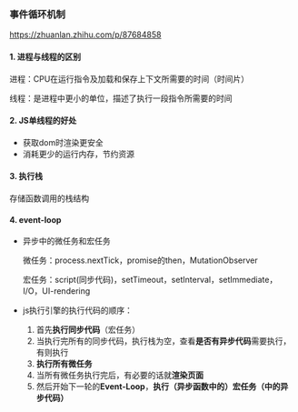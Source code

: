 ### 事件循环机制

https://zhuanlan.zhihu.com/p/87684858

#### 1. 进程与线程的区别

进程：CPU在运行指令及加载和保存上下文所需要的时间（时间片）

线程：是进程中更小的单位，描述了执行一段指令所需要的时间

#### 2. JS单线程的好处

- 获取dom时渲染更安全
- 消耗更少的运行内存，节约资源

#### 3. 执行栈

存储函数调用的栈结构

#### 4. event-loop

- 异步中的微任务和宏任务

  微任务：process.nextTick，promise的then，MutationObserver

  宏任务：script(同步代码)，setTimeout，setInterval，setImmediate，I/O，UI-rendering

- js执行引擎的执行代码的顺序：
  1. 首先**执行同步代码**（宏任务）
  2. 当执行完所有的同步代码，执行栈为空，查看**是否有异步代码**需要执行，有则执行
  3. **执行所有微任务**
  4. 当所有微任务执行完后，有必要的话就**渲染页面**
  5. 然后开始下一轮的**Event-Loop**，**执行（异步函数中的）宏任务（中的异步代码）**





